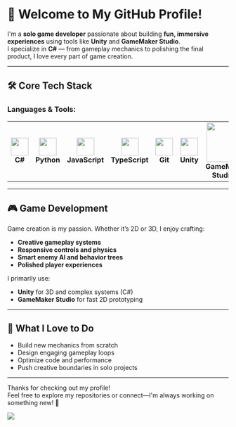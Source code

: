 # 👋 Welcome to My GitHub Profile!

I'm a **solo game developer** passionate about building **fun, immersive experiences** using tools like **Unity** and **GameMaker Studio**.  
I specialize in **C#** — from gameplay mechanics to polishing the final product, I love every part of game creation.

---

## 🛠️ Core Tech Stack  

### Languages & Tools:  

<table>
  <tr>
    <td align="center">
      <img src="https://cdn.jsdelivr.net/gh/devicons/devicon/icons/csharp/csharp-original.svg" width="40" /><br/>
      <b>C#</b>
    </td>
    <td align="center">
      <img src="https://cdn.jsdelivr.net/gh/devicons/devicon/icons/python/python-original.svg" width="40" /><br/>
      <b>Python</b>
    </td>
    <td align="center">
      <img src="https://cdn.jsdelivr.net/gh/devicons/devicon/icons/javascript/javascript-original.svg" width="40" /><br/>
      <b>JavaScript</b>
    </td>
    <td align="center">
      <img src="https://cdn.jsdelivr.net/gh/devicons/devicon/icons/typescript/typescript-original.svg" width="40" /><br/>
      <b>TypeScript</b>
    </td>
    <td align="center">
      <img src="https://cdn.jsdelivr.net/gh/devicons/devicon/icons/git/git-original.svg" width="40" /><br/>
      <b>Git</b>
    </td>
    <td align="center">
      <img src="https://cdn.jsdelivr.net/gh/devicons/devicon/icons/unity/unity-original.svg" width="40" /><br/>
      <b>Unity</b>
    </td>
    <td align="center">
      <img src="https://upload.wikimedia.org/wikipedia/en/9/90/GameMaker_Studio_2_Logo.png" width="90" /><br/>
      <b>GameMaker Studio 2</b>
    </td>
  </tr>
</table>

---

## 🎮 Game Development  

Game creation is my passion. Whether it’s 2D or 3D, I enjoy crafting:  
- **Creative gameplay systems**  
- **Responsive controls and physics**  
- **Smart enemy AI and behavior trees**  
- **Polished player experiences**

I primarily use:  
- **Unity** for 3D and complex systems (C#)  
- **GameMaker Studio** for fast 2D prototyping

---

## 🌟 What I Love to Do  
- Build new mechanics from scratch  
- Design engaging gameplay loops  
- Optimize code and performance  
- Push creative boundaries in solo projects

---

Thanks for checking out my profile!  
Feel free to explore my repositories or connect—I'm always working on something new! 🚀


<img src="https://count.getloli.com/@SoloDevUnity?name=SoloDevUnity&theme=gelbooru-h&padding=7&offset=0&align=top&scale=1&pixelated=1&darkmode=auto" />
